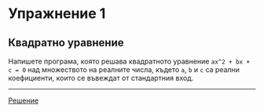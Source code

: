Упражнение 1
============

Квадратно уравнение
-------------------

Напишете програма, която решава квадратното уравнение `ax^2 + bx + c = 0` над
множеството на реалните числа, където `a`, `b` и `c` са реални коефициенти,
които се въвеждат от стандартния вход.

---------------------------------

[Решение](quadratic-equation.cpp)
